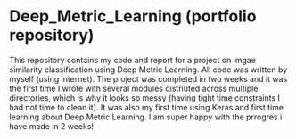 # Deep_Metric_Learning (portfolio repository)
This repository contains my code and report for a project on imgae similarity classification using Deep Metric Learning. All code was written by myself (using internet). The project was completed in two weeks and it was the first time I wrote with several modules distriuted across multiple directories, which is why it looks so messy (having tight time constraints I had not time to clean it). It was also my first time using Keras and first time learning about Deep Metric Learning. I am super happy with the prrogres i have made in 2 weeks! 
